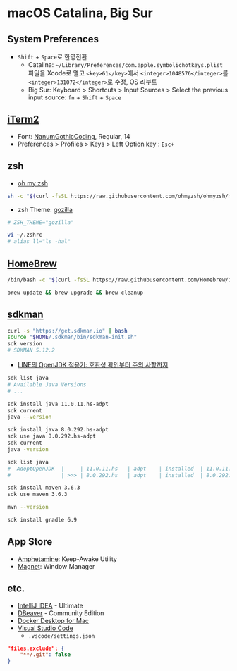 # macOS Catalina, Big Sur

## System Preferences

- `Shift` + `Space`로 한영전환
  - Catalina: `~/Library/Preferences/com.apple.symbolichotkeys.plist` 파일을 Xcode로 열고 `<key>61</key>`에서 `<integer>1048576</integer>`를 `<integer>131072</integer>`로 수정, OS 리부트
  - Big Sur: Keyboard > Shortcuts > Input Sources > Select the previous input source: `fn` + `Shift` + `Space`

## [iTerm2](https://iterm2.com/)

- Font: [NanumGothicCoding](https://github.com/naver/nanumfont), Regular, 14
- Preferences > Profiles > Keys > Left Option key : `Esc+`

## zsh

- [oh my zsh](https://github.com/ohmyzsh/ohmyzsh)

```zsh
sh -c "$(curl -fsSL https://raw.githubusercontent.com/ohmyzsh/ohmyzsh/master/tools/install.sh)"
```

- zsh Theme: [gozilla](https://github.com/ohmyzsh/ohmyzsh/wiki/Themes#gozilla)

```zsh
# ZSH_THEME="gozilla"
```

```zsh
vi ~/.zshrc
# alias ll="ls -hal"
```

## [HomeBrew](https://brew.sh/index_ko)

```zsh
/bin/bash -c "$(curl -fsSL https://raw.githubusercontent.com/Homebrew/install/HEAD/install.sh)"
```

```zsh
brew update && brew upgrade && brew cleanup
```

## [sdkman](https://sdkman.io/)

```zsh
curl -s "https://get.sdkman.io" | bash
source "$HOME/.sdkman/bin/sdkman-init.sh"
sdk version
# SDKMAN 5.12.2
```

- [LINE의 OpenJDK 적용기: 호환성 확인부터 주의 사항까지](https://engineering.linecorp.com/ko/blog/line-open-jdk/)

```zsh
sdk list java
# Available Java Versions
# ...

sdk install java 11.0.11.hs-adpt
sdk current
java --version

sdk install java 8.0.292.hs-adpt
sdk use java 8.0.292.hs-adpt
sdk current
java -version

sdk list java
#  AdoptOpenJDK  |     | 11.0.11.hs   | adpt    | installed  | 11.0.11.hs-adpt
#                | >>> | 8.0.292.hs   | adpt    | installed  | 8.0.292.hs-adpt
```

```zsh
sdk install maven 3.6.3
sdk use maven 3.6.3

mvn --version
```

```zsh
sdk install gradle 6.9
```

## App Store

- [Amphetamine](https://apps.apple.com/app/amphetamine/id937984704): Keep-Awake Utility
- [Magnet](https://apps.apple.com/app/magnet/id441258766): Window Manager

## etc.

- [IntelliJ IDEA](https://www.jetbrains.com/ko-kr/idea/) - Ultimate
- [DBeaver](https://dbeaver.io/) - Community Edition
- [Docker Desktop for Mac](https://docs.docker.com/docker-for-mac/install/)
- [Visual Studio Code](https://code.visualstudio.com/)
  - `.vscode/settings.json`

```json
"files.exclude": {
    "**/.git": false
}
```
